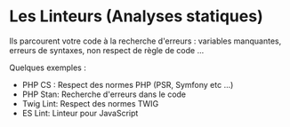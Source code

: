 # Les Linteurs (Analyses statiques)

Ils parcourent votre code à la recherche d'erreurs : variables
manquantes, erreurs de syntaxes, non respect de règle de code ...

Quelques exemples :

- PHP CS : Respect des normes PHP (PSR, Symfony etc ...)
- PHP Stan: Recherche d'erreurs dans le code
- Twig Lint: Respect des normes TWIG
- ES Lint: Linteur pour JavaScript